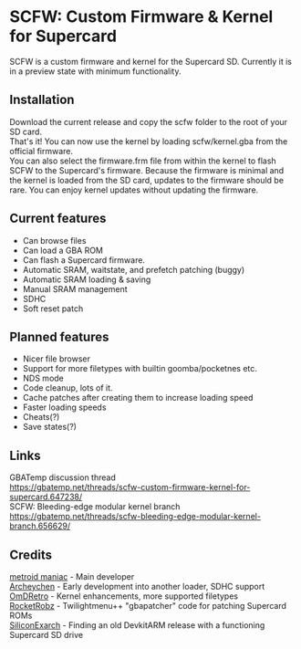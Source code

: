 # SCFW: Custom Firmware & Kernel for Supercard

SCFW is a custom firmware and kernel for the Supercard SD.
Currently it is in a preview state with minimum functionality.

## Installation
Download the current release and copy the scfw folder to the root of your SD card.  
That's it! You can now use the kernel by loading scfw/kernel.gba from the official firmware.  
You can also select the firmware.frm file from within the kernel to flash SCFW to the Supercard's firmware. Because the firmware is minimal and the kernel is loaded from the SD card, updates to the firmware should be rare. You can enjoy kernel updates without updating the firmware.

## Current features
- Can browse files
- Can load a GBA ROM
- Can flash a Supercard firmware.
- Automatic SRAM, waitstate, and prefetch patching (buggy)
- Automatic SRAM loading & saving
- Manual SRAM management
- SDHC
- Soft reset patch
## Planned features
- Nicer file browser
- Support for more filetypes with builtin goomba/pocketnes etc.
- NDS mode
- Code cleanup, lots of it.
- Cache patches after creating them to increase loading speed
- Faster loading speeds
- Cheats(?)
- Save states(?)

## Links
GBATemp discussion thread  
https://gbatemp.net/threads/scfw-custom-firmware-kernel-for-supercard.647238/  
SCFW: Bleeding-edge modular kernel branch  
https://gbatemp.net/threads/scfw-bleeding-edge-modular-kernel-branch.656629/  

## Credits
[metroid maniac](https://github.com/metroid-maniac) - Main developer  
[Archeychen](https://github.com/ArcheyChen) - Early development into another loader, SDHC support  
[OmDRetro](https://github.com/OmDRetro) - Kernel enhancements, more supported filetypes  
[RocketRobz](https://github.com/RocketRobz) - Twilightmenu++ "gbapatcher" code for patching Supercard ROMs  
[SiliconExarch](https://github.com/SiliconExarch) - Finding an old DevkitARM release with a functioning Supercard SD drive
